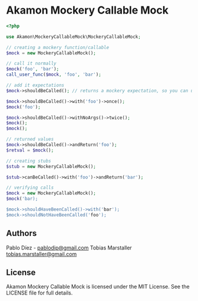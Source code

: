 # Akamon Mockery Callable Mock

```php
<?php

use Akamon\MockeryCallableMock\MockeryCallableMock;

// creating a mockery function/callable
$mock = new MockeryCallableMock();

// call it normally
$mock('foo', 'bar');
call_user_func($mock, 'foo', 'bar');

// add it expectations
$mock->shouldBeCalled(); // returns a mockery expectation, so you can use it normally

$mock->shouldBeCalled()->with('foo')->once();
$mock('foo');

$mock->shouldBeCalled()->withNoArgs()->twice();
$mock();
$mock();

// returned values
$mock->shouldBeCalled()->andReturn('foo');
$retval = $mock();

// creating stubs
$stub = new MockeryCallableMock();

$stub->canBeCalled()->with('foo')->andReturn('bar');

// verifying calls
$mock = new MockeryCallableMock();
$mock('bar);

$mock->shouldHaveBeenCalled()->with('bar');
$mock->shouldNotHaveBeenCalled('foo');
```

## Authors

Pablo Díez - <pablodip@gmail.com>
Tobias Marstaller <tobias.marstaller@gmail.com>

## License

Akamon Mockery Callable Mock is licensed under the MIT License. See the LICENSE file for full details.
